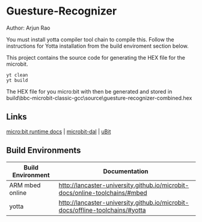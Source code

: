 # Guesture-Recognizer

Author: Arjun Rao

You must install yotta compiler tool chain to compile this. Follow the instructions for Yotta installation from the build enviroment section below.

This project contains the source code for generating the HEX file for the microbit.

```
yt clean
yt build
```

The HEX file for you micro:bit with then be generated and stored in build\bbc-microbit-classic-gcc\source\guesture-recognizer-combined.hex


## Links

[micro:bit runtime docs](http://lancaster-university.github.io/microbit-docs/) | [microbit-dal](https://github.com/lancaster-university/microbit-dal) |  [uBit](https://github.com/lancaster-university/microbit)

## Build Environments

| Build Environment | Documentation |
| ------------- |-------------|
| ARM mbed online | http://lancaster-university.github.io/microbit-docs/online-toolchains/#mbed |
| yotta  | http://lancaster-university.github.io/microbit-docs/offline-toolchains/#yotta |

